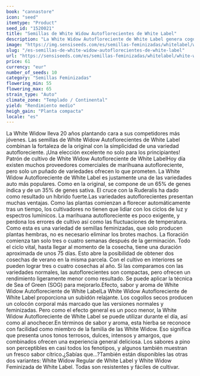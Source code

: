 ```yaml
---
book: "cannastore"
icon: "seed"
itemtype: "Product"
seed_id: "1520021"
title: "Semillas de White Widow Autoflorecientes de White Label"
description: "La White Widow Autofloreciente de White Label genera cogollos grandes en tiempo récord. Su genética 35% sativa y 65% índica ofrece un subidón relajante."
image: "https://img.sensiseeds.com/es/semillas-feminizadas/whitelabel/white-widow-automatic-image.png"
slug: "/es-semillas-de-white-widow-autoflorecientes-de-white-label"
url: "https://sensiseeds.com/es/semillas-feminizadas/whitelabel/white-widow-automatic?a_aid=cannastore"
price: 61
currency: "eur"
number_of_seeds: 10
category: "Semillas Feminizadas"
flowering_min: 55
flowering_max: 65
strain_type: "Auto"
climate_zone: "Templado / Continental"
yield: "Rendimiento medio"
heigh_gain: "Planta compacta"
locale: "es"
---
```

La White Widow lleva 20 años plantando cara a sus competidores más jóvenes. Las semillas de White Widow Autoflorecientes de White Label combinan la fortaleza de la original con la simplicidad de una variedad autofloreciente. ¡Una elección excelente no solo para los principiantes! Patrón de cultivo de White Widow Autofloreciente de White LabelHoy día existen muchos proveedores comerciales de marihuana autofloreciente, pero solo un puñado de variedades ofrecen lo que prometen. La White Widow Autofloreciente de White Label es justamente una de las variedades auto más populares. Como en la original, se compone de un 65% de genes índica y de un 35% de genes sativa. El cruce con la Ruderalis ha dado como resultado un híbrido fuerte.Las variedades autoflorecientes presentan muchas ventajas. Como las plantas comienzan a florecer automáticamente tras un tiempo, los cultivadores no tienen que lidiar con los ciclos de luz y espectros lumínicos. La marihuana autofloreciente es poco exigente, y perdona los errores de cultivo así como las fluctuaciones de temperatura. Como esta es una variedad de semillas feminizadas, que solo producen plantas hembras, no es necesario eliminar los brotes machos. La floración comienza tan solo tres o cuatro semanas después de la germinación. Todo el ciclo vital, hasta llegar al momento de la cosecha, tiene una duración aproximada de unos 75 días. Esto abre la posibilidad de obtener dos cosechas de verano en la misma parcela. Con el cultivo en interiores se pueden lograr tres o cuatro cosechas al año. Si las comparamos con las variedades normales, las autoflorecientes son compactas, pero ofrecen un rendimiento ligeramente menor como resultado. Se puede aplicar la técnica de Sea of Green (SOG) para mejorarlo.Efecto, sabor y aroma de White Widow Autofloreciente de White LabelLa White Widow Autofloreciente de White Label proporciona un subidón relajante. Los cogollos secos producen un colocón corporal más marcado que las versiones normales y feminizadas. Pero como el efecto general es un poco menor, la White Widow Autofloreciente de White Label se puede utilizar durante el día, así como al anochecer.En términos de sabor y aroma, esta hierba se reconoce con facilidad como miembro de la familia de las White Widow. Eso significa que presenta unos tonos terrosos, dulces, intensos y amargos, que combinados ofrecen una experiencia general deliciosa. Los sabores a pino son perceptibles en casi todos los fenotipos, y algunos también muestran un fresco sabor cítrico.¿Sabías que…?También están disponibles las otras dos variantes: White Widow Regular de White Label y White Widow Feminizada de White Label. Todas son resistentes y fáciles de cultivar.
